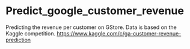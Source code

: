 # Predict_google_customer_revenue
Predicting the revenue per customer on GStore. Data is based on the Kaggle competition. 
https://www.kaggle.com/c/ga-customer-revenue-prediction
